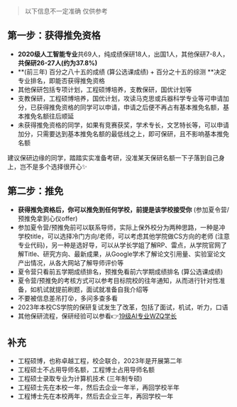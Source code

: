 > 以下信息不一定准确 仅供参考

## 第一步：获得推免资格

- **2020级人工智能专业**共69人，纯成绩保研18人，出国1人，其他保研7-8人，**共保研26-27人(约为37.8%)**
- **(前三年) 百分之八十五的成绩 (算公选课成绩) + 百分之十五的综测 **决定专业排名，即能否获得推免资格
- 其他保研包括专项计划，工程硕博培养，支教保研，国优计划等
- 支教保研，工程硕博培养，国优计划，攻读马克思或兵器科学专业等可申请加分，已获得推免资格的同学可以申请，申请之后便不再占有基本推免名额，基本推免名额往后顺延
- 未获得推免资格的同学，如果有竞赛获奖，学术专长，文艺特长等，可以申请加分，只需要达到基本推免名额的最低线之上，即可保研，且不影响基本推免名额

​	建议保研边缘的同学，踏踏实实准备考研，没准某天保研名额一下子落到自己身上，岂不是多个选择很开心✨



## 第二步：推免

- **获得推免资格后，你可以推免到任何学校，前提是该学校接受你** (参加夏令营/预推免拿到心仪offer)
- 参加夏令营/预推免前可以联系导师，实际上保外校分为两种思路，一种是冲学校title，可以选择冷门方向/老师，可以考虑其他学院做CS方向的老师 (注意专业代码)，另一种是选好导，可以从学长学姐了解RP、雷点，从学院官网了解Title、研究方向、最新成果，从Google学术了解论文引用量、实验室论文产出情况，从各大网站了解导师评价等
- 夏令营只看前五学期成绩排名，预推免看前六学期成绩排名 (算公选课成绩)
- 夏令营/预推免的考核方式可以参考目标院校的往年通知，从而进行针对性准备，如机试就提前刷题，面试就准备自我介绍等
- 不要被信息差吊打😵，多问多查多看
- 2023年本校CS学院的保研复试发生了改革，包括了面试，机试，听力，口语
- 其他保研流程，保研经验可以参看👉[19级AI专业WZQ学长](https://github.com/Robin-WZQ/BIT-AI-Review)



## 补充

- 工程硕博，也称卓越工程，校企联合，2023年是开展第二年
- 工程硕士不占用导师名额，工程博士占用导师名额
- 工程硕士录取专业为计算机技术 (三年制专硕)
- 工程硕士先在本校一年，然后去企业一年半，再回学校半年
- 工程博士先在本校两年，然后去企业三年，再回学校一年

